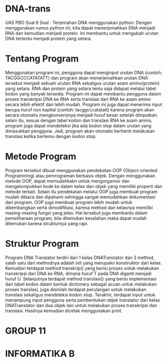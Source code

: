 # DNA-trans
UAS PBO Soal 6 Soal : Terjemahan DNA menggunakan python: Dengan menggunakan rumus python ini, kita dapat menerjemahkan DNA menjadi RNA dan kemudian menjadi protein. Ini membantu untuk mengubah urutan DNA tertentu menjadi protein yang setara.

# Tentang Program
Menggunakan program ini, pengguna dapat menginput urutan DNA (contoh: TACGGCCCATATATT) dan program akan menerjemahkan urutan DNA tersebut menjadi sebuah urutan RNA sekaligus urutan asam amino(protein) yang setara. RNA dan protein yang setara tentu saja didapat melalui tabel kodon yang banyak tersedia. Program ini dapat membantu pengguna dalam proses transkripsi DNA ke RNA serta translasi dari RNA ke asam amino secara lebih efektif dan lebih mudah. Program ini juga dapat menerima input berupa huruf non kapital (contoh: tacggcccatatatt) karena program akan secara otomatis mengkonversinya menjadi huruf besar setelah diinputkan. selain itu, sesuai dengan tabel kodon dan translasi RNA ke asam amino, program juga dapat mendeteksi jika ada kodon stop dalam urutan yang dimasukkan pengguna. Jadi, program akan otomatis berhenti melakukan translasi ketika bertemu dengan kodon stop.

# Metode Program
Program tersebut dibuat menggunakan pendekatan OOP (Object-oriented Programming) atau pemrograman berbasis objek. Dengan menggunakan metode OOP, dapat memudahkakn untuk mengorganisir dan mengelompokkan kode ke dalam kelas dan objek yang memiliki properti dan metode terkait. Selain itu pendekatan melalui OOP juga membuat program mudah dibaca dan dipahami sehingga sangat memudahkan dokumentasi dari program. OOP juga membuat program lebih mudah untuk dikembangkan serta dimodifikasi, karena method dan kelasnya memiliki masing-masing fungsi yang jelas. Hal tersebut juga membantu dalam pemeliharaan program, bila ditemukan kesalahan maka dapat mudah ditemukan karena strukturnya yang rapi.

# Struktur Program
Program DNA Translator terdiri dari 1 kelas DNATranslator dan 3 method, salah satu dari methodnya adalah init yang merupakn konstruktor dari kelas. Kemudian terdapat method transkrip() yang berisi proses untuk melakukan transkripsi dari DNA ke RNA, dimana huruf T pada DNA diganti menjadi huruf U. Selanjutnya terdapat method translasi() yang berisi implementasi dari tabel kodon dalam bentuk dictionary sebagai acuan untuk melakukan proses translasi, juga disinilah terdapat perulangan untuk melakukan translasi sekaligus mendeteksi kodon stop. Terakhir, terdapat input untuk menampung input pengguna serta pembentukan objek translator dari kelas DNATranslator dan dua objek lain untuk melakukan proses transkripsi dan translasi. Hasilnya kemudian dicetak menggunakan print.

#  GROUP 11
#  INFORMATIKA B

